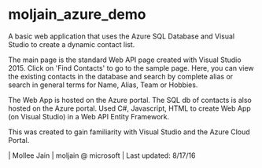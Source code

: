 # moljain_azure_demo
A basic web application that uses the Azure SQL Database and Visual Studio to create a dynamic contact list. 

The main page is the standard Web API page created with Visual Studio 2015.  Click on 'Find Contacts' to go to the sample page. Here, you can view the existing contacts in the database and search by complete alias or search in general terms for Name, Alias, Team or Hobbies. 

The Web App is hosted on the Azure portal. The SQL db of contacts is also hosted on the Azure portal. Used C#, Javascript, HTML to create Web App (on Visual Studio) in a Web API Entity Framework.  

This was created to gain familiarity with Visual Studio and the Azure Cloud Portal. 

| Mollee Jain
| moljain @ microsoft
| Last updated: 8/17/16

